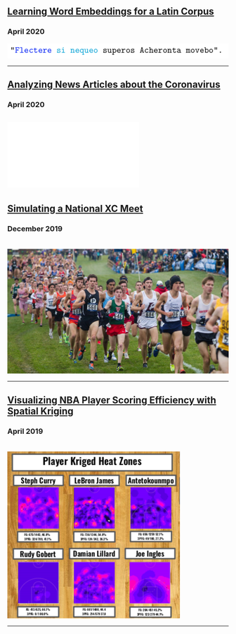 
## [Learning Word Embeddings for a Latin Corpus](LatinEmbeddings.md)
### April 2020
[![explained-outputs](images/latinw2v.gif)](LatinEmbeddings.html)


---

## [Analyzing News Articles about the Coronavirus](Coronavirus-News.md)
### April 2020
[![explained-outputs](images/coronavirus-thumbnail.pdf)](Coronavirus-News.html)
---

## [Simulating a National XC Meet](xc-simulating.md)
### December 2019 <br><br>
[![xc](images/xc-thumbnail.jpg)](xc-simulating.html)

---

## [Visualizing NBA Player Scoring Efficiency with Spatial Kriging](NBA-heatmaps.md)
### April 2019 <br><br>
[![Heat Maps](images/player-heatmaps.png)](NBA-heatmaps.html)

---
